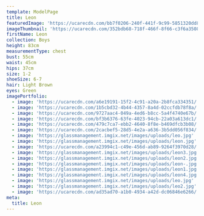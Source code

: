 ```yaml
---
template: ModelPage
title: Leon
featuredImage: 'https://ucarecdn.com/bb7f0206-240f-441f-9c99-5851320dd8a4/'
imageThumbnail: 'https://ucarecdn.com/352bdb68-718f-466f-8f66-c3f6a3508b4a/'
firstName: Leon
collection: Boys
height: 83cm
measurementType: chest
bust: 55cm
waist: 45cm
hips: 37cm
size: 1-2
shoeSize: 6-7
hair: Light Brown
eyes: Green
imagePortfolio:
  - image: 'https://ucarecdn.com/a6e19191-15f2-4c91-a20a-2b8fca334351/'
  - image: 'https://ucarecdn.com/1b5cbd32-4b44-4357-8a4d-02ccfdb78f8a/'
  - image: 'https://ucarecdn.com/9727aac4-049a-4ed6-b8cc-5a4f4740e67b/'
  - image: 'https://ucarecdn.com/bf3b6376-63fe-4023-94cb-22a03a613dc1/'
  - image: 'https://ucarecdn.com/479c7ca7-ebb2-4640-8f8e-b469dfcb3b08/'
  - image: 'https://ucarecdn.com/2cacbef5-28d5-4e2a-a636-3b5dd056f834/'
  - image: 'https://glassmanagement.imgix.net/images/uploads/leo.jpg'
  - image: 'https://glassmanagement.imgix.net/images/uploads/leon.jpg'
  - image: 'https://ucarecdn.com/a23994c1-c49e-456d-ab89-9264f3970d28/'
  - image: 'https://glassmanagement.imgix.net/images/uploads/leon3.jpg'
  - image: 'https://glassmanagement.imgix.net/images/uploads/leon2.jpg'
  - image: 'https://glassmanagement.imgix.net/images/uploads/leon-.jpg'
  - image: 'https://glassmanagement.imgix.net/images/uploads/leon1.jpg'
  - image: 'https://glassmanagement.imgix.net/images/uploads/leon4.jpg'
  - image: 'https://glassmanagement.imgix.net/images/uploads/leo.jpg'
  - image: 'https://glassmanagement.imgix.net/images/uploads/leo2.jpg'
  - image: 'https://ucarecdn.com/ad35ad70-a1b0-4934-a42d-dc06846e6266/'
meta:
  title: Leon
---
```


